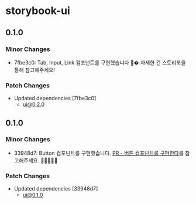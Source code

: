 # storybook-ui

## 0.1.0

### Minor Changes

- 7fbe3c0: Tab, Input, Link 컴포넌트를 구현했습니다 🙆�
  자세한 건 스토리북을 통해 참고해주세요!

### Patch Changes

- Updated dependencies [7fbe3c0]
  - ui@0.2.0

## 0.1.0

### Minor Changes

- 33948d7: Button 컴포넌트를 구현했습니다.
  [PR - 버튼 컴포넌트를 구현한다](https://github.com/seeyouletter/seeyouletter-fe/pull/20)를 참고해주세요. 🙆🏻🙆🏻‍♀️

### Patch Changes

- Updated dependencies [33948d7]
  - ui@0.1.0
